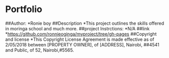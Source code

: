 # Portfolio
##Author:
*Ronie boy
##Description
*This project outlines the skills offered in moringa school and much more.
##project Instrctions:
*N/A
##link
*https://github.com/ronnieoginga/myproject/tree/gh-pages
##Copyright and license
*This Copyright License Agreement is made effective as of 2/05/2018 between [PROPERTY OWNER], of [ADDRESS], Nairobi, ##4541 and Public, of 52, Nairobi,#5565.
